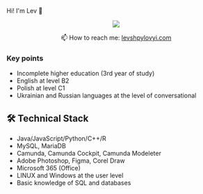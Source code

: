 Hi! I'm Lev 👋

<p align='center'>
   <a href="https://www.linkedin.com/in/lev-shpylovyi-993634222">
       <img src="https://img.shields.io/badge/linkedin-%230077B5.svg?&style=for-the-badge&logo=linkedin&logoColor=white"/>
   </a>
   
<p align='center'>
   📫 How to reach me: <a href='mailto:levshpylovyi@gmail.com'>levshpylovyi.com</a>
</p>


### Key points
* Incomplete higher education (3rd year of study)
* English at level B2
* Polish at level C1 
* Ukrainian and Russian languages at the level of conversational

## 🛠 Technical Stack
*   Java/JavaScript/Python/C++/R
*   MySQL, MariaDB
*   Camunda, Camunda Cockpit, Camunda Modeleter
*   Adobe Photoshop, Figma, Corel Draw
*   Microsoft 365 (Office)
*   LINUX and Windows at the user level
*   Basic knowledge of SQL and databases
